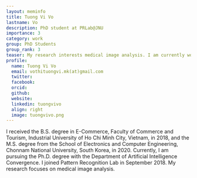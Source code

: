 ```yaml
---
layout: meminfo
title: Tuong Vi Vo
lastname: Vo
description: PhD student at PRLab@JNU
importance: 3
category: work
group: PhD Students
group_rank: 3
teaser: My research interests medical image analysis. I am currently working on ADC lung cancer prognosis from pathology images...
profile:
  name: Tuong Vi Vo
  email: vothituongvi.mk(at)gmail.com
  twitter:
  facebook:
  orcid:
  github:
  website:
  linkedin: tuongvivo
  align: right
  image: tuongvivo.png
---
```



I received the B.S. degree in E-Commerce, Faculty of Commerce and Tourism, Industrial University of Ho Chi Minh City, Vietnam, in 2018, and the M.S. degree from the School of Electronics and Computer Engineering, Chonnam National University, South Korea, in 2020. Currently, I am pursuing the Ph.D. degree with the Department of Artificial Intelligence Convergence. I joined Pattern Recognition Lab in September 2018. My research focuses on medical image analysis.
